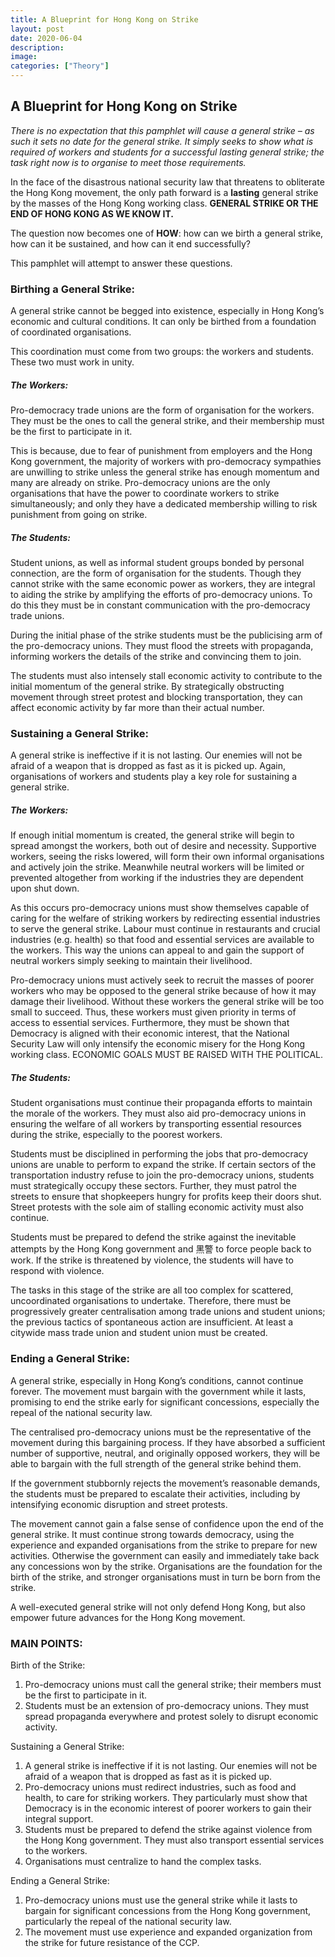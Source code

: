 ```yaml
---
title: A Blueprint for Hong Kong on Strike 
layout: post
date: 2020-06-04
description: 
image: 
categories: ["Theory"] 
---
```


## A Blueprint for Hong Kong on Strike

_There is no expectation that this pamphlet will cause a general strike – as such it sets no date for the general strike. It simply seeks to show what is required of workers and students for a successful lasting general strike; the task right now is to organise to meet those requirements._

In the face of the disastrous national security law that threatens to obliterate the Hong Kong movement, the only path forward is a **lasting** general strike by the masses of the Hong Kong working class. **GENERAL STRIKE OR THE END OF HONG KONG AS WE KNOW IT.**

The question now becomes one of **HOW**: how can we birth a general strike, how can it be sustained, and how can it end successfully?

This pamphlet will attempt to answer these questions.





### Birthing a General Strike:
A general strike cannot be begged into existence, especially in Hong Kong’s economic and cultural conditions. It can only be birthed from a foundation of coordinated organisations.

This coordination must come from two groups: the workers and students. These two must work in unity.


##### The Workers: 
Pro-democracy trade unions are the form of organisation for the workers. They must be the ones to call the general strike, and their membership must be the first to participate in it.

This is because, due to fear of punishment from employers and the Hong Kong government, the majority of workers with pro-democracy sympathies are unwilling to strike unless the general strike has enough momentum and many are already on strike. Pro-democracy unions are the only organisations that have the power to coordinate workers to strike simultaneously; and only they have a dedicated membership willing to risk punishment from going on strike.


##### The Students:
 Student unions, as well as informal student groups bonded by personal connection, are the form of organisation for the students. Though they cannot strike with the same economic power as workers, they are integral to aiding the strike by amplifying the efforts of pro-democracy unions. To do this they must be in constant communication with the pro-democracy trade unions.

During the initial phase of the strike students must be the publicising arm of the pro-democracy unions. They must flood the streets with propaganda, informing workers the details of the strike and convincing them to join.

The students must also intensely stall economic activity to contribute to the initial momentum of the general strike. By strategically obstructing movement through street protest and blocking transportation, they can affect economic activity by far more than their actual number.


### Sustaining a General Strike:
A general strike is ineffective if it is not lasting. Our enemies will not be afraid of a weapon that is dropped as fast as it is picked up. Again, organisations of workers and students play a key role for sustaining a general strike.

##### The Workers:
 If enough initial momentum is created, the general strike will begin to spread amongst the workers, both out of desire and necessity. Supportive workers, seeing the risks lowered, will form their own informal organisations and actively join the strike. Meanwhile neutral workers will be limited or prevented altogether from working if the industries they are dependent upon shut down.

As this occurs pro-democracy unions must show themselves capable of caring for the welfare of striking workers by redirecting essential industries to serve the general strike. Labour must continue in restaurants and crucial industries (e.g. health) so that food and essential services are available to the workers. This way the unions can appeal to and gain the support of neutral workers simply seeking to maintain their livelihood.

Pro-democracy unions must actively seek to recruit the masses of poorer workers who may be opposed to the general strike because of how it may damage their livelihood. Without these workers the general strike will be too small to succeed. Thus, these workers must given priority in terms of access to essential services. Furthermore, they must be shown that Democracy is aligned with their economic interest, that the National Security Law will only intensify the economic misery for the Hong Kong working class. ECONOMIC GOALS MUST BE RAISED WITH THE POLITICAL.


##### The Students: 
Student organisations must continue their propaganda efforts to maintain the morale of the workers. They must also aid pro-democracy unions in ensuring the welfare of all workers by transporting essential resources during the strike, especially to the poorest workers. 
 
Students must be disciplined in performing the jobs that pro-democracy unions are unable to perform to expand the strike. If certain sectors of the transportation industry refuse to join the pro-democracy unions, students must strategically occupy these sectors. Further, they must patrol the streets to ensure that shopkeepers hungry for profits keep their doors shut. Street protests with the sole aim of stalling economic activity must also continue.

Students must be prepared to defend the strike against the inevitable attempts by the Hong Kong government and 黑警 to force people back to work. If the strike is threatened by violence, the students will have to respond with violence.

The tasks in this stage of the strike are all too complex for scattered, uncoordinated organisations to undertake. Therefore, there must be progressively greater centralisation among trade unions and student unions; the previous tactics of spontaneous action are insufficient. At least a citywide mass trade union and student union must be created.


### Ending a General Strike:
A general strike, especially in Hong Kong’s conditions, cannot continue forever. The movement must bargain with the government while it lasts, promising to end the strike early for significant concessions, especially the repeal of the national security law.

The centralised pro-democracy unions must be the representative of the movement during this bargaining process. If they have absorbed a sufficient number of supportive, neutral, and originally opposed workers, they will be able to bargain with the full strength of the general strike behind them.

If the government stubbornly rejects the movement’s reasonable demands, the students must be prepared to escalate their activities, including by intensifying economic disruption and street protests.

The movement cannot gain a false sense of confidence upon the end of the general strike. It must continue strong towards democracy, using the experience and expanded organisations from the strike to prepare for new activities. Otherwise the government can easily and immediately take back any concessions won by the strike. Organisations are the foundation for the birth of the strike, and stronger organisations must in turn be born from the strike.

A well-executed general strike will not only defend Hong Kong, but also empower future advances for the Hong Kong movement.


### MAIN POINTS:
Birth of the Strike:
1.	Pro-democracy unions must call the general strike; their members must be the first to participate in it.
2.	Students must be an extension of pro-democracy unions. They must spread propaganda everywhere and protest solely to disrupt economic activity.

Sustaining a General Strike:
1.	A general strike is ineffective if it is not lasting. Our enemies will not be afraid of a weapon that is dropped as fast as it is picked up.
2.	Pro-democracy unions must redirect industries, such as food and health, to care for striking workers. They particularly must show that Democracy is in the economic interest of poorer workers to gain their integral support.
3.	Students must be prepared to defend the strike against violence from the Hong Kong government. They must also transport essential services to the workers.
4.	Organisations must centralize to hand the complex tasks.

Ending a General Strike:
1.	Pro-democracy unions must use the general strike while it lasts to bargain for significant concessions from the Hong Kong government, particularly the repeal of the national security law.
2.	The movement must use experience and expanded organization from the strike for future resistance of the CCP.
